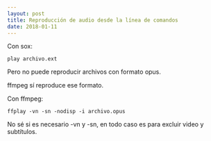 ```yaml
---
layout: post
title: Reproducción de audio desde la línea de comandos
date: 2018-01-11
---
```


Con sox:

    play archivo.ext

Pero no puede reproducir archivos con formato opus.

ffmpeg sí reproduce ese formato.

Con ffmpeg:

    ffplay -vn -sn -nodisp -i archivo.opus

No sé si es necesario -vn y -sn, en todo caso es para excluir video y subtítulos.